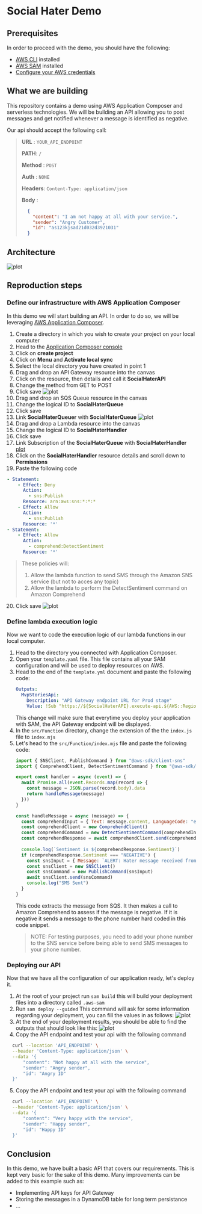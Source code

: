 # Social Hater Demo

## Prerequisites

In order to proceed with the demo, you should have the following:
- [AWS CLI](https://docs.aws.amazon.com/cli/latest/userguide/getting-started-install.html) installed
- [AWS SAM](https://docs.aws.amazon.com/serverless-application-model/latest/developerguide/install-sam-cli.html) installed
- [Configure your AWS credentials](https://docs.aws.amazon.com/cli/latest/userguide/cli-chap-configure.html)

## What we are building

This repository contains a demo using AWS Application Composer and serverless technologies. We will be building an API allowing you to post messages and get notified whenever a message is identified as negative.

Our api should accept the following call:

>  **URL** : `YOUR_API_ENDPOINT`
>
> **PATH**: `/`
>
>  **Method** : `POST`
>
>  **Auth** : `NONE`
>
>  **Headers**: `Content-Type: application/json`
>
>  **Body** :
>
>  ```json
>    {
>      "content": "I am not happy at all with your service.",
>      "sender": "Angry Customer",
>      "id": "as123kjsad21d032d3921031"
>    }
>  ```

## Architecture

![plot](./images/architecture.png)

## Reproduction steps

### Define our infrastructure with AWS Application Composer

In this demo we will start building an API. In order to do so, we will be leveraging [AWS Application Composer](https://aws.amazon.com/application-composer/).

1. Create a directory in which you wish to create your project on your local computer
2. Head to the [Application Composer console](https://console.aws.amazon.com/composer/home)
3. Click on **create project**
4. Click on **Menu** and **Activate local sync**
5. Select the local directory you have created in point 1
6. Drag and drop an API Gateway resource into the canvas
7. Click on the resource, then details and call it **SocialHaterAPI**
8.  Change the method from GET to POST
9.  Click save 
    ![plot](./images/infra/1.png)
10. Drag and drop an SQS Queue resource in the canvas
11. Change the logical ID to **SocialHaterQueue**
12. Click save
13. Link **SocialHaterQueuer** with **SocialHaterQueue**
![plot](./images/infra/2.png)
14. Drag and drop a Lambda resource into the canvas
15. Change the logical ID to **SocialHaterHandler**
16. Click save
17. Link Subscription of the **SocialHaterQueue** with **SocialHaterHandler**
  [plot](./images/infra/3.png)
18. Click on the **SocialHaterHandler** resource details and scroll down to **Permissions**
19. Paste the following code
  ```yaml
  - Statement:
      - Effect: Deny
        Action:
          - sns:Publish
        Resource: arn:aws:sns:*:*:*
      - Effect: Allow
        Action:
          - sns:Publish
        Resource: '*'
  - Statement:
      - Effect: Allow
        Action:
          - comprehend:DetectSentiment
        Resource: '*'
  ```


  > These policies will:
  >  1. Allow the lambda function to send SMS through the Amazon SNS service (but not to acces any topic)
  >  2. Allow the lambda to perform the DetectSentiment command on Amazon Comprehend
20.  Click save
    ![plot](./images/infra/4.png)


### Define lambda execution logic

Now we want to code the execution logic of our lambda functions in our local computer.

1. Head to the directory you connected with Application Composer.
2. Open your `template.yaml` file. This file contains all your SAM configuration and will be used to deploy resources on AWS.
3. Head to the end of the `template.yml` document and paste the following code:
    ```yaml
    Outputs:
      MvpStoriesApi:
        Description: "API Gateway endpoint URL for Prod stage"
        Value: !Sub "https://${SocialHaterAPI}.execute-api.${AWS::Region}.amazonaws.com/Prod/"
    ```
    This change will make sure that everytime you deploy your application with SAM, the API Gateway endpoint will be displayed.
4. Ιn the `src/Function` directory, change the extension of the the `index.js` file to `index.mjs`
5. Let's head to the `src/Function/index.mjs` file and paste the following code:
    ```js
    import { SNSClient, PublishCommand } from "@aws-sdk/client-sns"
    import { ComprehendClient, DetectSentimentCommand } from "@aws-sdk/client-comprehend"

    export const handler = async (event) => {
      await Promise.all(event.Records.map(record => {
        const message = JSON.parse(record.body).data
        return handleMessage(message)
      }))
    }

    const handleMessage = async (message) => {
      const comprehendInput = { Text: message.content, LanguageCode: "en" }
      const comprehendClient = new ComprehendClient()
      const comprehendCommand = new DetectSentimentCommand(comprehendInput)
      const comprehendResponse = await comprehendClient.send(comprehendCommand)
      
      console.log(`Sentiment is ${comprehendResponse.Sentiment}`)
      if (comprehendResponse.Sentiment === "NEGATIVE") {
        const snsInput = { Message: `ALERT: Hater message received from ${message.sender || "UNKNOWN HATER"} (ID: ${message.id})`, PhoneNumber: "YOUR_PHONE_NUMBER" }
        const snsClient = new SNSClient()
        const snsCommand = new PublishCommand(snsInput)
        await snsClient.send(snsCommand)
        console.log("SMS Sent")
      }
    }
    ```
    This code extracts the message from SQS. It then makes a call to Amazon Comprehend to assess if the message is negative. If it is negative it sends a message to the phone number hard coded in this code snippet.
    > NOTE: For testing purposes, you need to add your phone number to the SNS service before being able to send SMS messages to your phone number.

  ### Deploying our API

  Now that we have all the configuration of our application ready, let's deploy it.

  1. At the root of your project run `sam build` this will build your deployment files into a directory called `.aws-sam`
  2. Run `sam deploy --guided`
   This command will ask for some information regarding your deployment, you can fill the values in as follows:
   ![plot](./images/deploy/1.png)
  3. At the end of your deployment results, you should be able to find the outputs that should look like this:
  ![plot](./images/deploy/2.png)
  4. Copy the API endpoint and test your api with the following command
  ```sh
    curl --location 'API_ENDPOINT' \
    --header 'Content-Type: application/json' \
    --data '{
        "content": "Not happy at all with the service",
        "sender": "Angry sender",
        "id": "Angry ID"
    }'
  ```
  5. Copy the API endpoint and test your api with the following command
  ```sh
    curl --location 'API_ENDPOINT' \
    --header 'Content-Type: application/json' \
    --data '{
        "content": "Very happy with the service",
        "sender": "Happy sender",
        "id": "Happy ID"
    }'
  ```

## Conclusion

In this demo, we have built a basic API that covers our requirements. This is kept very basic for the sake of this demo. Many improvements can be added to this example such as:
- Implementing API keys for API Gateway
- Storing the messages in a DynamoDB table for long term persistance
- ...